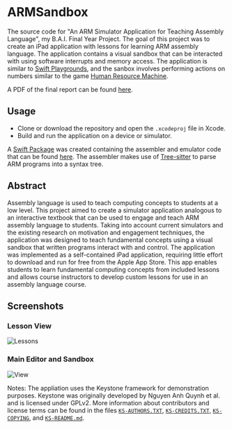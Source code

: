 # ARMSandbox
The source code for "An ARM Simulator Application for Teaching Assembly Language", my B.A.I. Final Year Project.  The goal of this project was to create an iPad application with lessons for learning ARM assembly language.  The application contains a visual sandbox that can be interacted with using software interrupts and memory access.  The application is similar to [Swift Playgrounds](https://www.apple.com/swift/playgrounds/), and the sanbox involves performing actions on numbers similar to the game [Human Resource Machine](https://tomorrowcorporation.com/humanresourcemachine).

A PDF of the final report can be found [here]().

## Usage
- Clone or download the repository and open the `.xcodeproj` file in Xcode.  
- Build and run the application on a device or simulator.

A [Swift Package](https://swift.org/package-manager/) was created containing the assembler and emulator code that can be found [here](https://github.com/Finnvoor/AsmEmu).  The assembler makes use of [Tree-sitter](https://tree-sitter.github.io/tree-sitter/) to parse ARM programs into a syntax tree.

## Abstract
Assembly language is used to teach computing concepts to students at a low level.  This project aimed to create a simulator application analogous to an interactive textbook that can be used to engage and teach ARM assembly language to students.  Taking into account current simulators and the existing research on motivation and engagement techniques, the application was designed to teach fundamental concepts using a visual sandbox that written programs interact with and control.  The application was implemented as a self-contained iPad application, requiring little effort to download and run for free from the Apple App Store.  This app enables students to learn fundamental computing concepts from included lessons and allows course instructors to develop custom lessons for use in an assembly language course.

## Screenshots
### Lesson View
![Lessons](https://user-images.githubusercontent.com/8284016/117579379-7fece700-b0ea-11eb-8bd2-dc00887e81aa.png)
### Main Editor and Sandbox
![View](https://user-images.githubusercontent.com/8284016/117579381-824f4100-b0ea-11eb-8aa9-8e56806316c8.png)

Notes: The appliation uses the Keystone framework for demonstration purposes.  Keystone was originally developed by Nguyen Anh Quynh et al. and is licensed under GPLv2. More information about contributors and license terms can be found in the files [`KS-AUTHORS.TXT`](https://github.com/Finnvoor/ARMSandbox/blob/main/ARMSandbox/KS-AUTHORS.TXT), [`KS-CREDITS.TXT`](https://github.com/Finnvoor/ARMSandbox/blob/main/ARMSandbox/KS-CREDITS.txt), [`KS-COPYING`](https://github.com/Finnvoor/ARMSandbox/blob/main/ARMSandbox/KS-COPYING), and [`KS-README.md`](https://github.com/Finnvoor/ARMSandbox/blob/main/ARMSandbox/KS-README.md).
